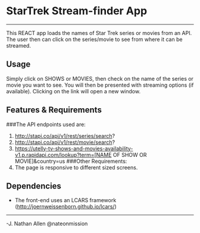 # StarTrek Stream-finder App
----

This REACT app loads the names of Star Trek series or movies from an API. The user then can click on the series/movie to see from where it can be streamed.

## Usage

Simply click on SHOWS or MOVIES, then check on the name of the series or movie you want to see. You will then be presented with streaming options (if available). Clicking on the link will open a new window.

## Features & Requirements
###The API endpoints used are:
1. http://stapi.co/api/v1/rest/series/search?
2. http://stapi.co/api/v1/rest/movie/search?
3. https://utelly-tv-shows-and-movies-availability-v1.p.rapidapi.com/lookup?term=[NAME OF SHOW OR MOVIE]&country=us
###Other Requirements:
1. The page is responsive to different sized screens.

## Dependencies
* The front-end uses an LCARS framework (http://joernweissenborn.github.io/lcars/) 

----
-J. Nathan Allen
@nateonmission